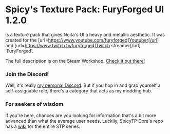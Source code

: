 # Spicy's Texture Pack: FuryForged UI 1.2.0
is a texture pack that gives Noita's UI a heavy and metallic aesthetic. It was created for the [url=https://www.youtube.com/furyforged]Youtuber[/url] and [url=https://www.twitch.tv/furyforged]Twitch streamer[/url] 'FuryForged'.

The full description is on the Steam Workshop. [Check it out there!](https://steamcommunity.com/sharedfiles/filedetails/?id=2892364418)
### Join the Discord!
Well, it's really [my personal Discord](https://discord.gg/AJXKqVZrMK). But if you hop in and grab yourself a self-assignable role, there's a category that acts as my modding hub.

### For seekers of wisdom
If you're here, chances are you looking for information that's a bit more advanced than what the average user needs. Luckily, SpicyTP:Core's repo has a [wiki](https://github.com/SpicySpaceSnake/SpicyTP/wiki) for the entire STP series.